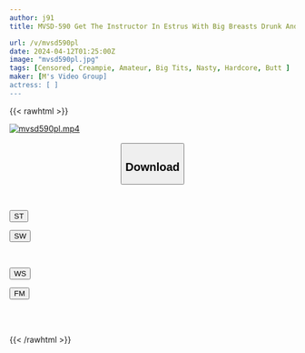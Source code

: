 ```yaml
---
author: j91
title: MVSD-590 Get The Instructor In Estrus With Big Breasts Drunk And Pickle His Dick! Inject Semen Into The Soft Pussy! Mud ● Vibrant Crazed Fertilization Acme!

url: /v/mvsd590pl
date: 2024-04-12T01:25:00Z
image: "mvsd590pl.jpg"
tags: [Censored, Creampie, Amateur, Big Tits, Nasty, Hardcore, Butt	]
maker: [M's Video Group]
actress: [ ]
---
```



{{< rawhtml >}}

<div class="video" data-videoid="xrKxl28paOIwBR">
    <a href="javascript:;">
        <img src="/v/mvsd590pl/mvsd590pl.jpg" width="WIDTH" height="HEIGHT" alt="mvsd590pl.mp4" loading="lazy">
    </a>
</div>

<script type="text/javascript" src="https://j91.asia/asset/on-demand-st.js"></script>

<br>
  <link rel="stylesheet" href="https://j91.asia/asset/bs5.css">
  
  <center>
  <button class="btn btn-primary" type="button" data-bs-toggle="collapse" data-bs-target=".multi-collapse" aria-expanded="false" aria-controls="multiCollapseExample1 multiCollapseExample2"><h2>Download</h2></button></center>
</p>
<div class="row">
  <div class="col">
    <div class="collapse multi-collapse" id="multiCollapseExample1">
      <div class="card card-body">
	      	      <br>
<div class="buttons">  
<p><a href="https://streamtape.to/v/xrKxl28paOIwBR" target="_blank"><button class="btn-hover color-3"><i class="fa fa-download"></i> ST</button></a></p>
<p><a href="https://asnwish.com/sqvib496g11r" target="_blank"><button class="btn-hover color-2"><i class="fa fa-download"></i> SW</button></a></p></div>
    </div>
  </div>
</div>
  <div class="col">
    <div class="collapse multi-collapse" id="multiCollapseExample2">
      <div class="card card-body">
	      <br>
<div class="buttons">
<p><a href="https://wolfstream.tv/7tkhiiwnqj3k"><button class="btn-hover color-9"><i class="fa fa-download"></i> WS</button></a></p>
<p><a href="https://filemoon.sx/d/zm4ujlxp3psv"><button class="btn-hover color-8"><i class="fa fa-download"></i> FM</button></a></p></div>
<br><br>
      </div>
    </div>
  </div>
</div>

{{< /rawhtml >}}